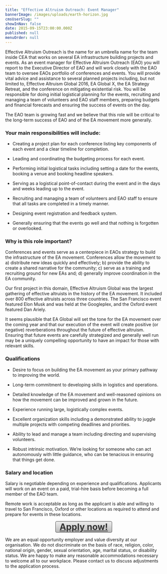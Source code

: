 ```yaml
---
title: "Effective Altruism Outreach: Event Manager"
bannerImage: /images/uploads/earth-horizon.jpg
cmsUserSlug: ""
showInNav: false
date: 2015-09-15T23:00:00.000Z
published: null
menuOrder: null
---
```


  

Effective Altruism Outreach is the name for an umbrella name for the team inside CEA that works on several EA infrastructure building projects and events. As an event manager for Effective Altruism Outreach (EAO) you will report to the Executive Director of EAO and will work closely with the EAO team to oversee EAOs portfolio of conferences and events. You will provide vital advice and assistance to several planned projects including, but not limited to, Effective Altruism Global 2016, EA Global X, the EA Strategy Retreat, and the conference on mitigating existential risk. You will be responsible for doing initial logistical planning for the events, recruiting and managing a team of volunteers and EAO staff members, preparing budgets and financial forecasts and ensuring the success of events on the day.

  
The EAO team is growing fast and we believe that this role will be critical to the long-term success of EAO and of the EA movement more generally.

  
### Your main responsibilities will include:

* Creating a project plan for each conference listing key components of each event and a clear timeline for completion.

* Leading and coordinating the budgeting process for each event.

* Performing initial logistical tasks including setting a date for the events, booking a venue and booking headline speakers.

* Serving as a logistical point-of-contact during the event and in the days and weeks leading up to the event.

* Recruiting and managing a team of volunteers and EAO staff to ensure that all tasks are completed in a timely manner.

* Designing event registration and feedback system.

* Generally ensuring that the events go well and that nothing is forgotten or overlooked.

  
### Why is this role important?

Conferences and events serve as a centerpiece in EAOs strategy to build the infrastructure of the EA movement. Conferences allow the movement to a) distribute new ideas quickly and effectively; b) provide the ability to create a shared narrative for the community; c) serve as a training and recruiting ground for new EAs and; d) generally improve coordination in the EA community.

  
Our first project in this domain, Effective Altruism Global was the largest gathering of effective altruists in the history of the EA movement. It included over 800 effective altruists across three countries. The San Francisco event featured Elon Musk and was held at the Googleplex, and the Oxford event featured Dan Ariely.

  
It seems plausible that EA Global will set the tone for the EA movement over the coming year and that our execution of the event will create positive (or negative) reverberations throughout the future of effective altruism. Ensuring that future events are carefully strategized and generally well run may be a uniquely compelling opportunity to have an impact for those with relevant skills.

  
### Qualifications

* Desire to focus on building the EA movement as your primary pathway to improving the world.

* Long-term commitment to developing skills in logistics and operations.

* Detailed knowledge of the EA movement and well-reasoned opinions on how the movement can be improved and grown in the future.

* Experience running large, logistically complex events.

* Excellent organization skills including a demonstrated ability to juggle multiple projects with competing deadlines and priorities.

* Ability to lead and manage a team including directing and supervising volunteers.

* Robust intrinsic motivation. We&rsquo;re looking for someone who can act autonomously with little guidance, who can be tenacious in ensuring that things get done.

  
### Salary and location

Salary is negotiable depending on experience and qualifications. Applicants will work on an event on a paid, trial-hire basis before becoming a full member of the EAO team.

  
Remote work is acceptable as long as the applicant is able and willing to travel to San Francisco, Oxford or other locations as required to attend and prepare for events in these locations.

<a href="https://eaglobal.typeform.com/to/nUNz0z" style="display: block; border-radius:4px; background-color: #DDD; background-image: linear-gradient(to top, #BBB, #EEE); width: 180px; text-align:center; font-weight:bold; font-size: 28px; border: 1px solid #333; color: #333; margin:auto" target="_blank">Apply now!</a>

We are an equal opportunity employer and value diversity at our organisation. We do not discriminate on the basis of race, religion, color, national origin, gender, sexual orientation, age, marital status, or disability status. We are happy to make any reasonable accommodations necessary to welcome all to our workplace. Please contact us to discuss adjustments to the application process. 

  
  
  
  
